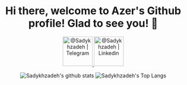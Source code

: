 <h1 
  align="center"
  >Hi there, welcome to Azer's Github profile! Glad to see you! 👋
</h1>
<p 
  align="center">
    <a
      align="center"
      href="https://t.me/Sadykhzadeh" 
      target="_blank">
          <img 
            alt="@Sadykhzadeh | Telegram" 
            width="80px" 
            src="https://sadykhzadeh.ml/img/telegram-10.gif" />
    </a>
    <a
      align="center" 
      href="https://www.linkedin.com/in/Sadykhzadeh/" 
      target="_blank">
          <img 
            alt="@Sadykhzadeh | Linkedin" 
            width="80px" 
            src="https://cliply.co/wp-content/uploads/2021/02/372102050_LINKEDIN_ICON_TRANSPARENT_400.gif" />
    </a>
</p>

<p align="center">
  <img
       alt="Sadykhzadeh's github stats"
       src="https://github-readme-stats.vercel.app/api?username=Sadykhzadeh&show_icons=true&title_color=ffffffb3&text_color=fafbfc&icon_color=ffffffb3&bg_color=24292e&hide_border=true" />
  <img 
       alt="Sadykhzadeh's Top Langs" 
       src="https://github-readme-stats.vercel.app/api/top-langs/?username=Sadykhzadeh&title_color=ffffffb3&text_color=fafbfc&icon_color=ffffffb3&bg_color=24292e&hide_border=true&layout=compact&langs_count=10" />
</p>
